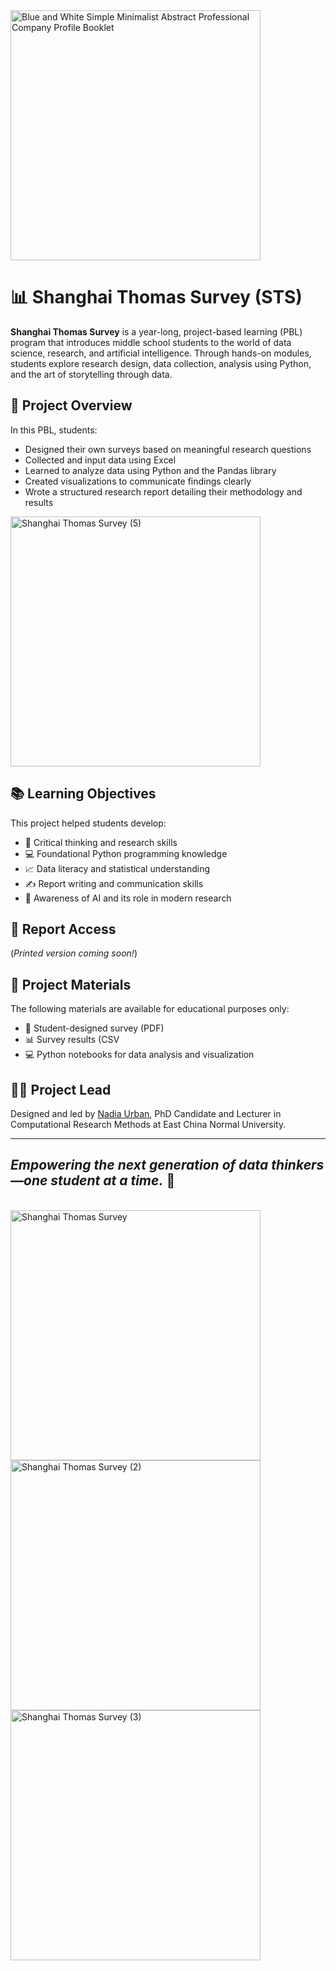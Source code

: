 
<img src="https://github.com/user-attachments/assets/0269553c-a634-49f4-b59c-035417fe7693" alt="Blue and White Simple Minimalist Abstract Professional Company Profile Booklet" width="400"/>

# 📊 Shanghai Thomas Survey (STS)

**Shanghai Thomas Survey** is a year-long, project-based learning (PBL) program that introduces middle school students to the world of data science, research, and artificial intelligence. Through hands-on modules, students explore research design, data collection, analysis using Python, and the art of storytelling through data.

## 🚀 Project Overview

In this PBL, students:

- Designed their own surveys based on meaningful research questions
- Collected and input data using Excel
- Learned to analyze data using Python and the Pandas library
- Created visualizations to communicate findings clearly
- Wrote a structured research report detailing their methodology and results

  
<img src="https://github.com/user-attachments/assets/853cb2db-ffe6-4a56-841d-1e7ef87606ce" alt="Shanghai Thomas Survey (5)" width="400"/>
<br>

  

## 📚 Learning Objectives

This project helped students develop:

- 🧠 Critical thinking and research skills  
- 💻 Foundational Python programming knowledge  
- 📈 Data literacy and statistical understanding  
- ✍️ Report writing and communication skills  
- 🤖 Awareness of AI and its role in modern research  

## 🧾 Report Access
  
(*Printed version coming soon!*)

## 📁 Project Materials

The following materials are available for educational purposes only:

- 📝 Student-designed survey (PDF)  
- 📊 Survey results (CSV  
- 💻 Python notebooks for data analysis and visualization

## 👩‍🏫 Project Lead

Designed and led by [Nadia Urban](#), PhD Candidate and Lecturer in Computational Research Methods at East China Normal University.

---

*Empowering the next generation of data thinkers—one student at a time.* 🌟
---
<br>
<img src="https://github.com/user-attachments/assets/b6be0444-6140-400d-8652-ce61b7489967" alt="Shanghai Thomas Survey" width="400"/>
<br>
<img src="https://github.com/user-attachments/assets/c1e1f4ff-386d-435a-aa1f-9e44ef5811e2" alt="Shanghai Thomas Survey (2)" width="400"/>
<br>
<img src="https://github.com/user-attachments/assets/f9670e05-139c-40bb-a54d-33ffced3ac4a" alt="Shanghai Thomas Survey (3)" width="400"/>



